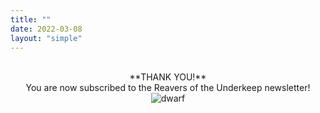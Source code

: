 ```yaml
---
title: ""
date: 2022-03-08
layout: "simple"
---
```


<p style="text-align:center"><br>**THANK YOU!**</br> You are now subscribed to the Reavers of the Underkeep newsletter!
<img scr="https://media3.giphy.com/media/v1.Y2lkPTc5MGI3NjExYmxpeWdoaWYzMjBnamE5YTl6cHRndmp0dnRlYjI5czJsNTJpdXl5NSZlcD12MV9pbnRlcm5hbF9naWZfYnlfaWQmY3Q9cw/WbbJ4KORWqp8Z3P3dw/giphy.gif" alt="dwarf"></p>